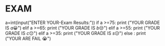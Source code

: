 # EXAM
a=int(input("ENTER YOUR-Exam Results:"))
if a >=75:
  print ("YOUR GRADE IS _a_😀")
elif a >=65:
  print ("YOUR GRADE IS _b_😒")
elif a >=55:
  print ("YOUR GRADE IS _c_😔")
elif a >=35:
  print ("YOUR GRADE IS _s_😥")
else :
  print ("YOUR ARE FAIL 😭")
      
